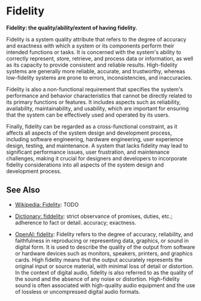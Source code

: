 # Fidelity

**Fidelity: the quality/ability/extent of having fidelity. <!-- TODO -->**

<span data-chatgpt-prompt="explain fidelity (system quality attribute, cross-functional constraint, non-functional requirement\)">

Fidelity is a system quality attribute that refers to the degree of accuracy and exactness with which a system or its components perform their intended functions or tasks. It is concerned with the system's ability to correctly represent, store, retrieve, and process data or information, as well as its capacity to provide consistent and reliable results. High-fidelity systems are generally more reliable, accurate, and trustworthy, whereas low-fidelity systems are prone to errors, inconsistencies, and inaccuracies.

Fidelity is also a non-functional requirement that specifies the system's performance and behavior characteristics that cannot be directly related to its primary functions or features. It includes aspects such as reliability, availability, maintainability, and usability, which are important for ensuring that the system can be effectively used and operated by its users.

Finally, fidelity can be regarded as a cross-functional constraint, as it affects all aspects of the system design and development process, including software engineering, hardware engineering, user experience design, testing, and maintenance. A system that lacks fidelity may lead to significant performance issues, user frustration, and maintenance challenges, making it crucial for designers and developers to incorporate fidelity considerations into all aspects of the system design and development process.

</span>

## See Also

* [Wikipedia: Fidelity](https://wikipedia.org/wiki/Fidelity): TODO

* [Dictionary: fiddelity](https://www.dictionary.com/browse/fidelity): strict observance of promises, duties, etc.; adherence to fact or detail. accuracy; exactness.

* [OpenAI: fidelity](https:://openai.com): <span data-chatgpt-prompt="define fidelity (computers and software)">Fidelity refers to the degree of accuracy, reliability, and faithfulness in reproducing or representing data, graphics, or sound in digital form. It is used to describe the quality of the output from software or hardware devices such as monitors, speakers, printers, and graphics cards. High fidelity means that the output accurately represents the original input or source material, with minimal loss of detail or distortion. In the context of digital audio, fidelity is also referred to as the quality of the sound and the absence of any noise or distortion. High-fidelity sound is often associated with high-quality audio equipment and the use of lossless or uncompressed digital audio formats.</span>


